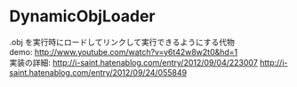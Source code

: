 DynamicObjLoader
================

.obj を実行時にロードしてリンクして実行できるようにする代物  
demo: http://www.youtube.com/watch?v=y6t42w8w2t0&hd=1  
実装の詳細: http://i-saint.hatenablog.com/entry/2012/09/04/223007 http://i-saint.hatenablog.com/entry/2012/09/24/055849
